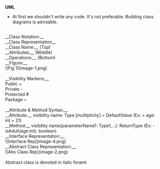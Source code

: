 **UML**
* At first we shouldn't write any code. It's not preferable. Building class diagrams is advisable. <br>
<br>
__Class Notation:__<br>
    __Class Representation__<br>
        __Class Name:__ (Top)<br>
        __Attributes:__ (Middle)<br>
        __Operations:__ (Bottom)<br> 
        __Figure:__<br>
        ![Fig 1](image-1.png)<br>
        <br>
    __Visibility Markers:__<br>
        Public +<br>
        Private -<br>
        Protected #<br>
        Package ~<br>
        <br>
    __Attribute & Method Syntax:__<br>
        __Attribute:__ visibility name: Type [multiplicity] = DefaultValue (Ex: + age: int = 21)<br>
        __Method:__ visibility name(parameterName1: Type1,...): ReturnType (Ex: - isAdult(age:int): boolean)<br>
        __Interface Representation:__<br>
        ![Interface Rep](image-4.png)<br>
        __Abstract Class Representation:__<br>
        ![Abs Class Rep](image-2.png)<br>
        <br>
        Abstract class is denoted in italic foramt



